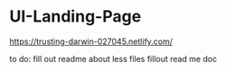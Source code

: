 # UI-Landing-Page
https://trusting-darwin-027045.netlify.com/

to do:
fill out readme about less files
fillout read me doc 









